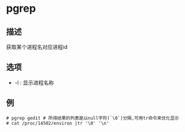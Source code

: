 # pgrep

## 描述

获取某个进程名对应进程id

## 选项

- -l : 显示进程名称

## 例

    # pgrep gedit # 所得结果的列表是以null字符(`\0`)分隔,可用tr命令来优化显示
    # cat /proc/14502/environ |tr '\0' '\n'
